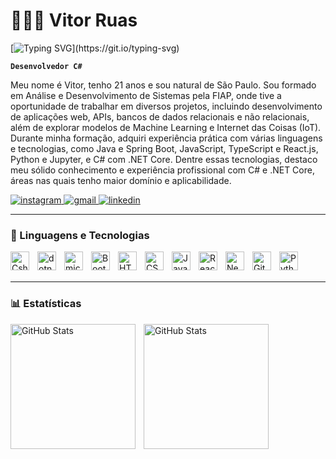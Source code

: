 # 👨🏻‍💻 Vitor Ruas

[![Typing SVG](https://readme-typing-svg.herokuapp.com/?color=4888f1&size=35&start=true&vStart=true&width=1000&lines=Welcome!)](https://git.io/typing-svg)

**`Desenvolvedor C#`**

Meu nome é Vitor, tenho 21 anos e sou natural de São Paulo. Sou formado em Análise e Desenvolvimento de Sistemas pela FIAP, onde tive a oportunidade de trabalhar em diversos projetos, incluindo desenvolvimento de aplicações web, APIs, bancos de dados relacionais e não relacionais, além de explorar modelos de Machine Learning e Internet das Coisas (IoT). Durante minha formação, adquiri experiência prática com várias linguagens e tecnologias, como Java e Spring Boot, JavaScript, TypeScript e React.js, Python e Jupyter, e C# com .NET Core. Dentre essas tecnologias, destaco meu sólido conhecimento e experiência profissional com C# e .NET Core, áreas nas quais tenho maior domínio e aplicabilidade.

 <p align="left">
      <a href="https://www.instagram.com/vetoor__/">
         <img 
            alt="instagram" 
            title="Instagram" 
            src="https://img.shields.io/badge/Instagram-E4405F?style=for-the-badge&logo=instagram&logoColor=white"/>
        </a> 
        <a href="mailto:vitorruas766@gmail.com">
         <img 
            alt="gmail" 
            title="Gmail" 
            src="https://img.shields.io/badge/Gmail-D14836?style=for-the-badge&logo=gmail&logoColor=white"/>
        </a> 
        <a href="https://www.linkedin.com/in/vitorsruas/">
         <img 
            alt="linkedin" 
            title="Linkedin" 
            src="https://img.shields.io/badge/LinkedIn-0077B5?style=for-the-badge&logo=linkedin&logoColor=white"/>
        </a> 
   </p>

   ---

   ### 🤖 Linguagens e Tecnologias


<img 
    align="left" 
    alt="Csharp" 
    title="C#"
    width="30px" 
    style="padding-right: 10px;" 
    src="https://cdn.jsdelivr.net/gh/devicons/devicon@latest/icons/csharp/csharp-original.svg" 
/>
<img 
    align="left" 
    alt="dotnetcore" 
    title=".NET Core"
    width="30px" 
    style="padding-right: 10px;"
    src="https://cdn.jsdelivr.net/gh/devicons/devicon@latest/icons/dotnetcore/dotnetcore-original.svg" 
/>
<img 
    align="left" 
    alt="microsoftsqlserver" 
    title="SQL Server"
    width="30px" 
    style="padding-right: 10px;"
    src="https://cdn.jsdelivr.net/gh/devicons/devicon@latest/icons/microsoftsqlserver/microsoftsqlserver-plain-wordmark.svg" 
/>
<img 
    align="left" 
    alt="Bootstrap"
    title="Bootstrap" 
    width="30px" 
    style="padding-right: 10px;" 
    src="https://cdn.jsdelivr.net/gh/devicons/devicon@latest/icons/bootstrap/bootstrap-original.svg" 
/>
   <img 
    align="left" 
    alt="HTML"
    title="HTML" 
    width="30px" 
    style="padding-right: 10px;" 
    src="https://cdn.jsdelivr.net/gh/devicons/devicon@latest/icons/html5/html5-original.svg" 
/>
<img 
    align="left" 
    alt="CSS" 
    title="CSS"
    width="30px" 
    style="padding-right: 10px;" 
    src="https://cdn.jsdelivr.net/gh/devicons/devicon@latest/icons/css3/css3-original.svg" 
/>
<img 
    align="left" 
    alt="JavaScript" 
    title="JavaScript"
    width="30px" 
    style="padding-right: 10px;" 
    src="https://cdn.jsdelivr.net/gh/devicons/devicon@latest/icons/javascript/javascript-original.svg" 
/>
<img 
    align="left" 
    alt="React"
    title="React" 
    width="30px" 
    style="padding-right: 10px;" 
    src="https://cdn.jsdelivr.net/gh/devicons/devicon@latest/icons/react/react-original.svg" 
/>
<img 
    align="left" 
    alt="Next.js" 
    title="Next.js"
    width="30px" 
    style="padding-right: 10px;" 
    src="https://cdn.jsdelivr.net/gh/devicons/devicon@latest/icons/nextjs/nextjs-original.svg" 
/>

<img 
    align="left" 
    alt="Git" 
    title="Git"
    width="30px" 
    style="padding-right: 10px;" 
    src="https://cdn.jsdelivr.net/gh/devicons/devicon@latest/icons/git/git-original.svg" 
/>
<img 
    align="left" 
    alt="Python" 
    title="Python"
    width="30px" 
    style="padding-right: 10px;" 
    src="https://cdn.jsdelivr.net/gh/devicons/devicon@latest/icons/python/python-original.svg" 
/>

<br/>
<br/>

---

### 📊 Estatísticas

<p>
  <img 
    align="left" 
    alt="GitHub Stats" 
    height="200" 
    style="padding-right: 10px;" 
    src="https://github-readme-stats.vercel.app/api?username=vruas&show_icons=true&theme=tokyonight&include_all_commits=true&locale=pt-br" 
  />

<img 
      align="left" 
      alt="GitHub Stats" 
      height="200" 
      src="https://github-readme-stats.vercel.app/api/top-langs/?username=vruas&theme=tokyonight&layout=compact&custom_title=Tecnologias&langs_count=7" 
  />

</p>
